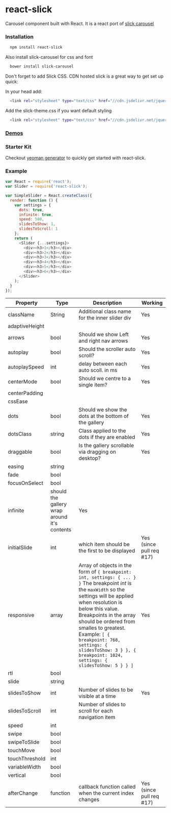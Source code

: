 # react-slick
Carousel component built with React. It is a react port of [slick carousel](http://kenwheeler.github.io/slick/)

### Installation
```bash
  npm install react-slick
```
Also install slick-carousel for css and font
```bash
  bower install slick-carousel
```

Don't forget to add Slick CSS. CDN hosted slick is a great way to get set up quick:

In your head add:
```bash
  <link rel="stylesheet" type="text/css" href="//cdn.jsdelivr.net/jquery.slick/1.5.2/slick.css"/>
```
Add the slick-theme.css if you want default styling
```bash
  <link rel="stylesheet" type="text/css" href="//cdn.jsdelivr.net/jquery.slick/1.5.2/slick-theme.css"/>
```

### [Demos](http://webrafter.com/opensource/react-slick)

### Starter Kit
Checkout [yeoman generator](https://github.com/akiran/generator-react-slick) to quickly 
get started with react-slick.

### Example
```js
var React = require('react');
var Slider = require('react-slick');

var SimpleSlider = React.createClass({
  render: function () {
    var settings = {
      dots: true,
      infinite: true,
      speed: 500,
      slidesToShow: 1,
      slidesToScroll: 1
    };
    return (
      <Slider {...settings}>
        <div><h3>1</h3></div>
        <div><h3>2</h3></div>
        <div><h3>3</h3></div>
        <div><h3>4</h3></div>
        <div><h3>5</h3></div>
        <div><h3>6</h3></div>
      </Slider>
    );
  }
});
```

|    Property    | Type |          Description          | Working |
| -------------  | ---- |          -----------          | ------- |
| className      | String |Additional class name for the inner slider div | Yes | 
| adaptiveHeight | | | | 
| arrows         | bool | Should we show Left and right nav arrows | Yes |
| autoplay       | bool | Should the scroller auto scroll? | Yes |
| autoplaySpeed  |  int | delay between each auto scoll. in ms | Yes |
| centerMode     | bool | Should we centre to a single item? | Yes |
| centerPadding  | | | |
| cssEase        | | | | 
| dots           |bool | Should we show the dots at the bottom of the gallery | Yes |
| dotsClass      | string | Class applied to the dots if they are enabled | Yes | 
| draggable      | bool | Is the gallery scrollable via dragging on desktop? | Yes |
| easing         | string | | |
| fade           | bool | | | 
| focusOnSelect  | bool | | | 
| infinite       | should the gallery wrap around it's contents | Yes |
| initialSlide   | int | which item should be the first to be displayed | Yes (since pull req #17) | 
| responsive     | array | Array of objects in the form of `{ breakpoint: int, settings: { ... } }` The breakpoint _int_ is the `maxWidth` so the settings will be applied when resolution is below this value. Breakpoints in the array should be ordered from smalles to greatest. Example: `[ { breakpoint: 768, settings: { slidesToShow: 3 } }, { breakpoint: 1024, settings: { slidesToShow: 5 } } ]`| Yes |
| rtl            | bool | | |
| slide         | string |||
| slidesToShow | int | Number of slides to be visible at a time | Yes |
| slidesToScroll | int | Number of slides to scroll for each navigation item
| speed | int |||
| swipe | bool |||
| swipeToSlide | bool |||
| touchMove | bool |||
| touchThreshold | int |||
| variableWidth | bool |||
| vertical | bool |||
| afterChange | function | callback function called when the current index changes | Yes (since pull req #17) |
